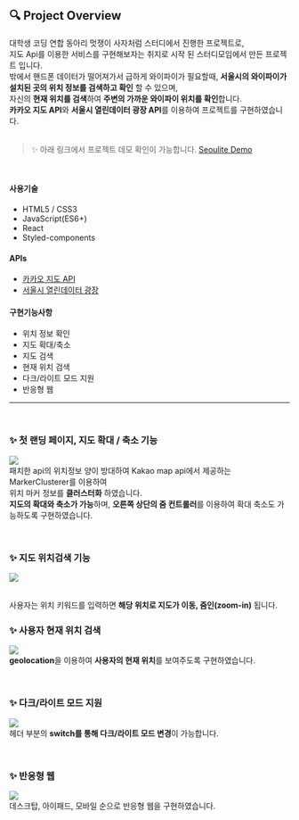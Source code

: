 
## 🔍 Project Overview
대학생 코딩 연합 동아리 멋쟁이 사자처럼 스터디에서 진행한 프로젝트로, <br />
지도 Api를 이용한 서비스를 구현해보자는 취지로 시작 된 스터디모임에서 만든 프로젝트 입니다.<br />
밖에서 핸드폰 데이터가 떨어져가서 급하게 와이파이가 필요할때, **서울시의 와이파이가 설치된 곳의 위치 정보를 검색하고 확인** 할 수 있으며, <br />
자신의 **현재 위치를 검색**하여 **주변의 가까운 와이파이 위치를 확인**합니다.<br />
**카카오 지도 API**와 **서울시 열린데이터 광장 API**를 이용하여 프로젝트를 구현하였습니다.
<br />
<br />
>✨ 아래 링크에서 프로젝트 데모 확인이 가능합니다.
[Seoulite Demo](https://seoulite.netlify.app/)

<br />

#### 사용기술
- HTML5 / CSS3
- JavaScript(ES6+)
- React
- Styled-components


#### APIs
-  [카카오 지도 API](https://apis.map.kakao.com/)
- [서울시 열린데이터 광장](https://data.seoul.go.kr/dataList/OA-13061/S/1/datasetView.do)


#### 구현기능사항
- 위치 정보 확인
- 지도 확대/축소
- 지도 검색 
- 현재 위치 검색
- 다크/라이트 모드 지원
- 반응형 웹


<hr />
<br />

### ✨ 첫 랜딩 페이지, 지도 확대 / 축소 기능

![](https://images.velog.io/images/bbio3o/post/63cdd762-5626-4bf8-be90-ba189a554a16/%E1%84%92%E1%85%AA%E1%84%86%E1%85%A7%E1%86%AB%20%E1%84%80%E1%85%B5%E1%84%85%E1%85%A9%E1%86%A8%202021-01-19%20%E1%84%8B%E1%85%A9%E1%84%8C%E1%85%A5%E1%86%AB%204.04.35.gif)
<br />
패치한 api의 위치정보 양이 방대하여 Kakao map api에서 제공하는 MarkerClusterer를 이용하여 
<br />
위치 마커 정보를 **클러스터화** 하였습니다.
<br />
**지도의 확대와 축소가 가능**하며, **오른쪽 상단의 줌 컨트롤러**를 이용하여 확대 축소도 가능하도록 구현하였습니다.
<br />

<br />

### ✨ 지도 위치검색 기능
![](https://images.velog.io/images/bbio3o/post/da3328fd-39a8-48ee-8fef-6cbaa0c2446a/%E1%84%8C%E1%85%B5%E1%84%83%E1%85%A9%E1%84%80%E1%85%A5%E1%86%B7%E1%84%89%E1%85%A2%E1%86%A8.gif)
<br />
<br />

사용자는 위치 키워드를 입력하면 **해당 위치로 지도가 이동, 줌인(zoom-in)** 됩니다.
<br />

### ✨ 사용자 현재 위치 검색
![](https://images.velog.io/images/bbio3o/post/00a5c6d3-ad4d-4320-ac1e-2a9c8fe2fb53/%E1%84%92%E1%85%A7%E1%86%AB%E1%84%8C%E1%85%A2%E1%84%8B%E1%85%B1%E1%84%8E%E1%85%B5.gif)
<br />
**geolocation**을 이용하여 **사용자의 현재 위치**를 보여주도록 구현하였습니다.
<br />

<br />

### ✨ 다크/라이트 모드 지원
![](https://images.velog.io/images/bbio3o/post/e5182bc1-0959-4719-986d-08dfdd66a80e/%E1%84%83%E1%85%A1%E1%84%8F%E1%85%B3%E1%84%85%E1%85%A1%E1%84%8B%E1%85%B5%E1%84%90%E1%85%B3.gif)
<br />
헤더 부분의 **switch를 통해 다크/라이트 모드 변경**이 가능합니다.
<br />

<br />

### ✨ 반응형 웹
![](https://images.velog.io/images/bbio3o/post/e6737207-c6a1-4418-aeba-ad2a337bef1d/%E1%84%89%E1%85%B3%E1%84%8F%E1%85%B3%E1%84%85%E1%85%B5%E1%86%AB%E1%84%89%E1%85%A3%E1%86%BA%202021-01-19%20%E1%84%8B%E1%85%A9%E1%84%92%E1%85%AE%2011.28.37.jpg)
<br />
데스크탑, 아이패드, 모바일 순으로 반응형 웹을 구현하였습니다.
<br />

